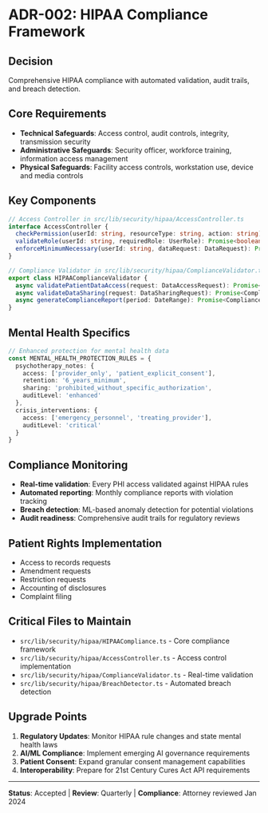 # ADR-002: HIPAA Compliance Framework

## Decision
Comprehensive HIPAA compliance with automated validation, audit trails, and breach detection.

## Core Requirements
- **Technical Safeguards**: Access control, audit controls, integrity, transmission security
- **Administrative Safeguards**: Security officer, workforce training, information access management  
- **Physical Safeguards**: Facility access controls, workstation use, device and media controls

## Key Components
```typescript
// Access Controller in src/lib/security/hipaa/AccessController.ts
interface AccessController {
  checkPermission(userId: string, resourceType: string, action: string): Promise<boolean>
  validateRole(userId: string, requiredRole: UserRole): Promise<boolean>
  enforceMinimumNecessary(userId: string, dataRequest: DataRequest): Promise<boolean>
}

// Compliance Validator in src/lib/security/hipaa/ComplianceValidator.ts
export class HIPAAComplianceValidator {
  async validatePatientDataAccess(request: DataAccessRequest): Promise<ComplianceResult>
  async validateDataSharing(request: DataSharingRequest): Promise<ComplianceResult>
  async generateComplianceReport(period: DateRange): Promise<ComplianceReport>
}
```

## Mental Health Specifics
```typescript
// Enhanced protection for mental health data
const MENTAL_HEALTH_PROTECTION_RULES = {
  psychotherapy_notes: {
    access: ['provider_only', 'patient_explicit_consent'],
    retention: '6_years_minimum',
    sharing: 'prohibited_without_specific_authorization',
    auditLevel: 'enhanced'
  },
  crisis_interventions: {
    access: ['emergency_personnel', 'treating_provider'],
    auditLevel: 'critical'
  }
}
```

## Compliance Monitoring
- **Real-time validation**: Every PHI access validated against HIPAA rules
- **Automated reporting**: Monthly compliance reports with violation tracking
- **Breach detection**: ML-based anomaly detection for potential violations
- **Audit readiness**: Comprehensive audit trails for regulatory reviews

## Patient Rights Implementation
- Access to records requests
- Amendment requests  
- Restriction requests
- Accounting of disclosures
- Complaint filing

## Critical Files to Maintain
- `src/lib/security/hipaa/HIPAACompliance.ts` - Core compliance framework
- `src/lib/security/hipaa/AccessController.ts` - Access control implementation
- `src/lib/security/hipaa/ComplianceValidator.ts` - Real-time validation
- `src/lib/security/hipaa/BreachDetector.ts` - Automated breach detection

## Upgrade Points
1. **Regulatory Updates**: Monitor HIPAA rule changes and state mental health laws
2. **AI/ML Compliance**: Implement emerging AI governance requirements
3. **Patient Consent**: Expand granular consent management capabilities
4. **Interoperability**: Prepare for 21st Century Cures Act API requirements

---
**Status**: Accepted | **Review**: Quarterly | **Compliance**: Attorney reviewed Jan 2024